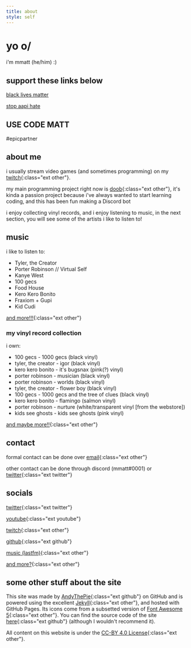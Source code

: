 ```yaml
---
title: about
style: self
---
```

<h1 class="emphasis-highlight">yo o/</h1>

i'm mmatt (he/him) :)

## support these links below
[black lives matter](https://blacklivesmatters.carrd.co)

[stop aapi hate](https://anti-asianviolenceresources.carrd.co)

## USE CODE MATT
#epicpartner

## about me
i usually stream video games (and sometimes programming) on my [twitch](https://mmatt.link/live){:class="ext other"}.

my main programming project right now is [doob](https://doobbot.com){:class="ext other"}, it's kinda a passion project because i've always wanted to start learning coding, and this has been fun making a Discord bot

i enjoy collecting vinyl records, and i enjoy listening to music, in the next section, you will see some of the artists i like to listen to!

## music
i like to listen to:

* Tyler, the Creator
* Porter Robinson // Virtual Self
* Kanye West
* 100 gecs
* Food House
* Kero Kero Bonito
* Fraxiom + Gupi
* Kid Cudi

[and more!!!](https://last.fm/user/mmattbtw){:class="ext other"}

### my vinyl record collection
i own:

* 100 gecs - 1000 gecs (black vinyl)
* tyler, the creator - igor (black vinyl)
* kero kero bonito - it's bugsnax (pink(?) vinyl)
* porter robinson - musician (black vinyl)
* porter robinson - worlds (black vinyl)
* tyler, the creator - flower boy (black vinyl)
* 100 gecs - 1000 gecs and the tree of clues (black vinyl)
* kero kero bonito - flamingo (salmon vinyl)
* porter robinson - nurture (white/transparent vinyl [from the webstore])
* kids see ghosts - kids see ghosts (pink vinyl)

[and maybe more!!](https://www.discogs.com/user/mmattbtw){:class="ext other"}

## contact
formal contact can be done over [email](https://mmatt.link/email){:class="ext other"}

other contact can be done through discord (mmatt#0001) or [twitter](https://twitter.com/mmattbtw){:class="ext twitter"}

## socials
[twitter](https://mmatt.link/twt){:class="ext twitter"}

[youtube](https://mmatt.link/yt){:class="ext youtube"}

[twitch](https://mmatt.link/live){:class="ext other"}

[github](https://github.com/mmattbtw){:class="ext github"}

[music (lastfm)](https://last.fm/user/mmattbtw){:class="ext other"}

[and more?](https://mmatt.link/soc){:class="ext other"}

## some other stuff about the site
This site was made by [AndyThePie](https://github.com/andythepie){:class="ext github"} on GitHub and is powered using the excellent [Jekyll](https://jekyllrb.com){:class="ext other"}, and hosted with GitHub Pages. Its icons come from a subsetted version of [Font Awesome 5](https://fontawesome.com){:class="ext other"}. You can find the source code of the site [here](https://github.com/andythepie/andythepie.github.io){:class="ext github"} (although I wouldn't recommend it).

All content on this website is under the [CC-BY 4.0 License](https://creativecommons.org/licenses/by/4.0/legalcode){:class="ext other"}.
